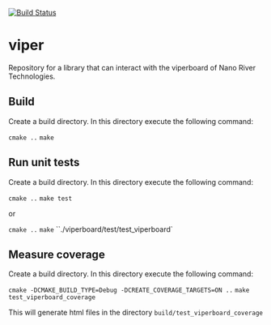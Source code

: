 
[![Build Status](https://travis-ci.org/rschuitema/viper.svg?branch=develop)](https://travis-ci.org/rschuitema/viper)

# viper
Repository for a library that can interact with the viperboard of Nano River Technologies.



## Build

Create a build directory. In this directory execute the following command:

`cmake ..`
`make `



## Run unit tests

Create a build directory. In this directory execute the following command:

`cmake ..`
`make test `

or

`cmake ..`
`make`
``./viperboard/test/test_viperboard`



## Measure coverage

Create a build directory. In this directory execute the following command:

`cmake -DCMAKE_BUILD_TYPE=Debug -DCREATE_COVERAGE_TARGETS=ON ..`
`make test_viperboard_coverage`

This will generate html files in the directory `build/test_viperboard_coverage`


